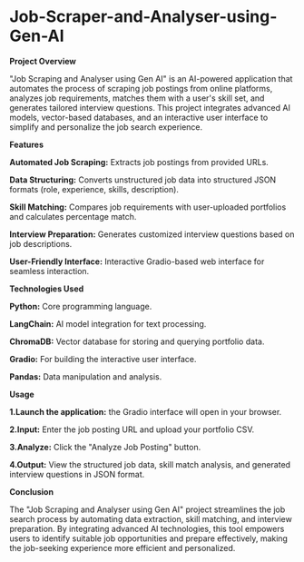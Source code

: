 # Job-Scraper-and-Analyser-using-Gen-AI

**Project Overview**

"Job Scraping and Analyser using Gen AI" is an AI-powered application that automates the process of scraping job postings from online platforms, analyzes job requirements, matches them with a user's skill set, and generates tailored interview questions. This project integrates advanced AI models, vector-based databases, and an interactive user interface to simplify and personalize the job search experience.

**Features**

**Automated Job Scraping:** Extracts job postings from provided URLs.

**Data Structuring:** Converts unstructured job data into structured JSON formats (role, experience, skills, description).

**Skill Matching:** Compares job requirements with user-uploaded portfolios and calculates percentage match.

**Interview Preparation:** Generates customized interview questions based on job descriptions.

**User-Friendly Interface:** Interactive Gradio-based web interface for seamless interaction.



**Technologies Used**

**Python:** Core programming language.

**LangChain:** AI model integration for text processing.

**ChromaDB:** Vector database for storing and querying portfolio data.

**Gradio:** For building the interactive user interface.

**Pandas:** Data manipulation and analysis.


**Usage**

**1.Launch the application:** the Gradio interface will open in your browser.

**2.Input:** Enter the job posting URL and upload your portfolio CSV.

**3.Analyze:** Click the "Analyze Job Posting" button.

**4.Output:** View the structured job data, skill match analysis, and generated interview questions in JSON format.



**Conclusion**

The "Job Scraping and Analyser using Gen AI" project streamlines the job search process by automating data extraction, skill matching, and interview preparation. By integrating advanced AI technologies, this tool empowers users to identify suitable job opportunities and prepare effectively, making the job-seeking experience more efficient and personalized.
